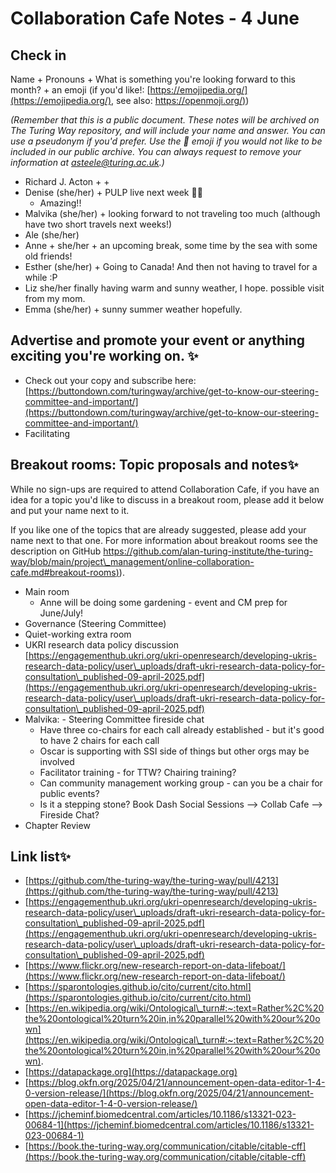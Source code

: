 # Collaboration Cafe Notes - 4 June

## Check in

Name + Pronouns + What is something you're looking forward to this month? + an emoji (if you'd like!: [https://emojipedia.org/](https://emojipedia.org/), see also: [https://openmoji.org/)](https://openmoji.org/))

*(Remember that this is a public document. These notes will be archived on The Turing Way repository, and will include your name and answer. You can use a pseudonym if you'd prefer. Use the 🤫 emoji if you would not like to be included in our public archive. You can always request to remove your information at asteele@turing.ac.uk.)*

* Richard J. Acton + + 
* Denise (she/her) + PULP live next week 🕺🏼 
    * Amazing!!
* Malvika (she/her) + looking forward to not traveling too much (although have two short travels next weeks!)
* Ale (she/her)
* Anne + she/her + an upcoming break, some time by the sea with some old friends!
* Esther (she/her) + Going to Canada! And then not having to travel for a while :P
* Liz she/her finally having warm and sunny weather, I hope. possible visit from my mom.
* Emma (she/her) + sunny summer weather hopefully. 

## Advertise and promote your event or anything exciting you're working on. ✨

* Check out your copy and subscribe here: [https://buttondown.com/turingway/archive/get-to-know-our-steering-committee-and-important/](https://buttondown.com/turingway/archive/get-to-know-our-steering-committee-and-important/)
* Facilitating 

## Breakout rooms: Topic proposals and notes✨ 

While no sign-ups are required to attend Collaboration Cafe, if you have an idea for a topic you'd like to discuss in a breakout room, please add it below and put your name next to it. 

If you like one of the topics that are already suggested, please add your name next to that one. For more information about breakout rooms see the description on GitHub [https://github.com/alan-turing-institute/the-turing-way/blob/main/project\_management/online-collaboration-cafe.md#breakout-rooms)](https://github.com/alan-turing-institute/the-turing-way/blob/main/project\_management/online-collaboration-cafe.md#breakout-rooms)).

* Main room
    * Anne will be doing some gardening - event and CM prep for June/July!
* Governance (Steering Committee)
* Quiet-working extra room
* UKRI research data policy discussion [https://engagementhub.ukri.org/ukri-openresearch/developing-ukris-research-data-policy/user\_uploads/draft-ukri-research-data-policy-for-consultation\_published-09-april-2025.pdf](https://engagementhub.ukri.org/ukri-openresearch/developing-ukris-research-data-policy/user\_uploads/draft-ukri-research-data-policy-for-consultation\_published-09-april-2025.pdf)
* Malvika: - Steering Committee fireside chat
    * Have three co-chairs for each call already established - but it's good to have 2 chairs for each call
    * Oscar is supporting with SSI side of things but other orgs may be involved
    * Facilitator training - for TTW? Chairing training?
    * Can community management working group - can you be a chair for public events?
    * Is it a stepping stone? Book Dash Social Sessions --> Collab Cafe --> Fireside Chat? 
* Chapter Review


##  Link list✨ 

* [https://github.com/the-turing-way/the-turing-way/pull/4213](https://github.com/the-turing-way/the-turing-way/pull/4213)
* [https://engagementhub.ukri.org/ukri-openresearch/developing-ukris-research-data-policy/user\_uploads/draft-ukri-research-data-policy-for-consultation\_published-09-april-2025.pdf](https://engagementhub.ukri.org/ukri-openresearch/developing-ukris-research-data-policy/user\_uploads/draft-ukri-research-data-policy-for-consultation\_published-09-april-2025.pdf)
* [https://www.flickr.org/new-research-report-on-data-lifeboat/](https://www.flickr.org/new-research-report-on-data-lifeboat/)
* [https://sparontologies.github.io/cito/current/cito.html](https://sparontologies.github.io/cito/current/cito.html)
* [https://en.wikipedia.org/wiki/Ontological\_turn#:~:text=Rather%2C%20the%20ontological%20turn%20in,in%20parallel%20with%20our%20own](https://en.wikipedia.org/wiki/Ontological\_turn#:~:text=Rather%2C%20the%20ontological%20turn%20in,in%20parallel%20with%20our%20own).
* [https://datapackage.org](https://datapackage.org)
* [https://blog.okfn.org/2025/04/21/announcement-open-data-editor-1-4-0-version-release/](https://blog.okfn.org/2025/04/21/announcement-open-data-editor-1-4-0-version-release/)
* [https://jcheminf.biomedcentral.com/articles/10.1186/s13321-023-00684-1](https://jcheminf.biomedcentral.com/articles/10.1186/s13321-023-00684-1)
* [https://book.the-turing-way.org/communication/citable/citable-cff](https://book.the-turing-way.org/communication/citable/citable-cff)



